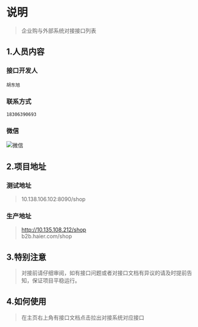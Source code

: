 <!--
 * @Description: In User Settings Edit
 * @Author: hdx
 * @Date: 2019-11-25 20:13:01
 * @LastEditors  : hdx
 * @LastEditTime : 2020-02-04 11:24:43
 -->
# 说明
> 企业购与外部系统对接接口列表

## 1.人员内容

### 接口开发人
    胡东旭
### 联系方式
    18306390693
### 微信
![微信](https://upload-images.jianshu.io/upload_images/19355735-69cab212f5653921.png?imageMogr2/auto-orient/strip%7CimageView2/2/w/1240)

## 2.项目地址

### 测试地址
> 10.138.106.102:8090/shop
### 生产地址
> http://10.135.108.212/shop  
> b2b.haier.com/shop

## 3.特别注意
> 对接前请仔细审阅，如有接口问题或者对接口文档有异议的请及时提前告知，保证项目平稳运行。

## 4.如何使用
> 在主页右上角有接口文档点击拉出对接系统对应接口